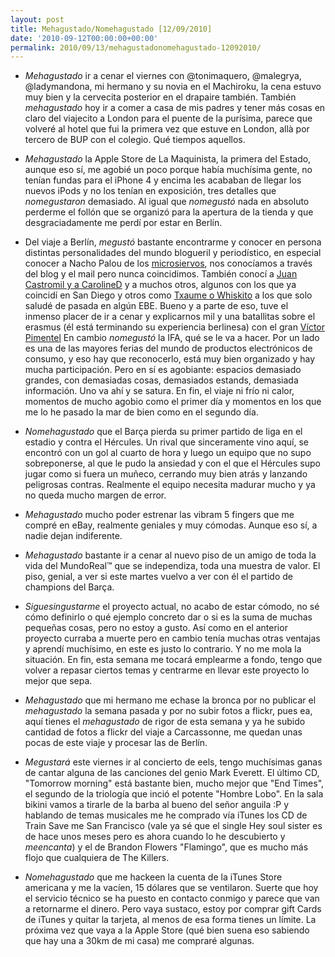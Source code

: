 ```yaml
---
layout: post
title: Mehagustado/Nomehagustado [12/09/2010]
date: '2010-09-12T00:00:00+00:00'
permalink: 2010/09/13/mehagustadonomehagustado-12092010/
---
```

- *Mehagustado* ir a cenar el viernes con @tonimaquero, @malegrya, @ladymandona, mi hermano y su novia en el Machiroku, la cena estuvo muy bien y la cervecita posterior en el drapaire también. También *mehagustado* hoy ir a comer a casa de mis padres y tener más cosas en claro del viajecito a London para el puente de la purísima, parece que volveré al hotel que fui la primera vez que estuve en London, allà por tercero de BUP con el colegio. Qué tiempos aquellos.

- *Mehagustado* la Apple Store de La Maquinista, la primera del Estado, aunque eso sí, me agobié un poco porque había muchísima gente, no tenían fundas para el iPhone 4 y encima les acababan de llegar los nuevos iPods y no los tenían en exposición, tres detalles que *nomegustaron* demasiado. Al igual que *nomegustó* nada en absoluto perderme el follón que se organizó para la apertura de la tienda y que desgraciadamente me perdí por estar en Berlín.

- Del viaje a Berlín, *megustó* bastante encontrarme y conocer en persona distintas personalidades del mundo blogueril y periodístico, en especial conocer a Nacho Palou de los [microsiervos](http://microsiervos.com), nos conocíamos a través del blog y el mail pero nunca coincidimos. También conocí a [Juan Castromil y a CarolineD](http://www.clipset.net/) y a muchos otros, algunos con los que ya coincidí en San Diego y otros como [Txaume o Whiskito](http://xataka.com) a los que solo saludé de pasada en algún EBE. Bueno y a parte de eso, tuve el inmenso placer de ir a cenar y explicarnos mil y una batallitas sobre el erasmus (él está terminando su experiencia berlinesa) con el gran [Víctor Pimentel](http://blog.victorpimentel.com/) En cambio *nomegustó* la IFA, qué se le va a hacer. Por un lado es una de las mayores ferias del mundo de productos electrónicos de consumo, y eso hay que reconocerlo, está muy bien organizado y hay mucha participación. Pero en sí es agobiante: espacios demasiado grandes, con demasiadas cosas, demasiados estands, demasiada información. Uno va ahí y se satura. En fin, el viaje ni frío ni calor, momentos de mucho agobio como el primer día y momentos en los que me lo he pasado la mar de bien como en el segundo día.

- *Nomehagustado* que el Barça pierda su primer partido de liga en el estadio y contra el Hércules. Un rival que sinceramente vino aquí, se encontró con un gol al cuarto de hora y luego un equipo que no supo sobreponerse, al que le pudo la ansiedad y con el que el Hércules supo jugar como si fuera un muñeco, cerrando muy bien atrás y lanzando peligrosas contras. Realmente el equipo necesita madurar mucho y ya no queda mucho margen de error.

- *Mehagustado* mucho poder estrenar las vibram 5 fingers que me compré en eBay, realmente geniales y muy cómodas. Aunque eso sí, a nadie dejan indiferente.

- *Mehagustado* bastante ir a cenar al nuevo piso de un amigo de toda la vida del MundoReal&trade; que se independiza, toda una muestra de valor. El piso, genial, a ver si este martes vuelvo a ver con él el partido de champions del Barça.

- *Siguesingustarme* el proyecto actual, no acabo de estar cómodo, no sé cómo definirlo o qué ejemplo concreto dar o si es la suma de muchas pequeñas cosas, pero no estoy a gusto. Así como en el anterior proyecto curraba a muerte pero en cambio tenía muchas otras ventajas y aprendí muchísimo, en este es justo lo contrario. Y no me mola la situación. En fin, esta semana me tocará emplearme a fondo, tengo que volver a repasar ciertos temas y centrarme en llevar este proyecto lo mejor que sepa.

- *Mehagustado* que mi hermano me echase la bronca por no publicar el *mehagustado* la semana pasada y por no subir fotos a flickr, pues ea, aquí tienes el *mehagustado* de rigor de esta semana y ya he subido cantidad de fotos a flickr del viaje a Carcassonne, me quedan unas pocas de este viaje y procesar las de Berlín.

- *Megustará* este viernes ir al concierto de eels, tengo muchísimas ganas de cantar alguna de las canciones del genio Mark Everett. El último CD, "Tomorrow morning" está bastante bien, mucho mejor que "End Times", el segundo de la triología que inció el potente "Hombre Lobo". En la sala bikini vamos a tirarle de la barba al bueno del señor anguila :P y hablando de temas musicales me he comprado vía iTunes los CD de Train Save me San Francisco (vale ya sé que el single Hey soul sister es de hace unos meses pero es ahora cuando lo he descubierto y *meencanta*) y el de Brandon Flowers "Flamingo", que es mucho más flojo que cualquiera de The Killers.

- *Nomehagustado* que me hackeen la cuenta de la iTunes Store americana y me la vacíen, 15 dólares que se ventilaron. Suerte que hoy el servicio técnico se ha puesto en contacto conmigo y parece que van a retornarme el dinero. Pero vaya sustaco, estoy por comprar gift Cards de iTunes y quitar la tarjeta, al menos de esa forma tienes un límite. La próxima vez que vaya a la Apple Store (qué bien suena eso sabiendo que hay una a 30km de mi casa) me compraré algunas.
